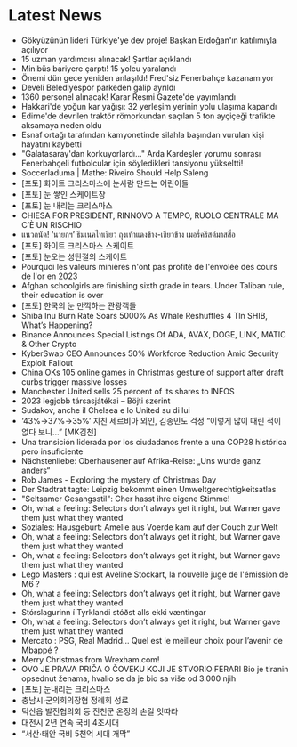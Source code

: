 # Latest News
-  Gökyüzünün lideri Türkiye'ye dev proje! Başkan Erdoğan'ın katılımıyla açılıyor
-  15 uzman yardımcısı alınacak! Şartlar açıklandı
-  Minibüs bariyere çarptı! 15 yolcu yaralandı
-  Önemi dün gece yeniden anlaşıldı! Fred'siz Fenerbahçe kazanamıyor
-  Develi Belediyespor parkeden galip ayrıldı
-  1360 personel alınacak! Karar Resmi Gazete'de yayımlandı
-  Hakkari'de yoğun kar yağışı: 32 yerleşim yerinin yolu ulaşıma kapandı
-  Edirne'de devrilen traktör römorkundan saçılan 5 ton ayçiçeği trafikte aksamaya neden oldu
-  Esnaf ortağı tarafından kamyonetinde silahla başından vurulan kişi hayatını kaybetti
-  "Galatasaray'dan korkuyorlardı..." Arda Kardeşler yorumu sonrası Fenerbahçeli futbolcular için söyledikleri tansiyonu yükseltti!
-  Soccerladuma | Mathe: Riveiro Should Help Saleng
-  [포토] 화이트 크리스마스에 눈사람 만드는 어린이들
-  [포토] 눈 쌓인 스케이트장
-  [포토] 눈 내리는 크리스마스
-  CHIESA FOR PRESIDENT, RINNOVO A TEMPO, RUOLO CENTRALE MA C’È UN RISCHIO
-  แนวถนัด! ‘นายกฯ’ ธีมเนคไทเขียว ถุงเท้าแดงข้าง-เขียวข้าง เมอรี่คริสต์มาสสื่อ
-  [포토] 화이트 크리스마스 스케이트
-  [포토] 눈오는 성탄절의 스케이트
-  Pourquoi les valeurs minières n'ont pas profité de l'envolée des cours de l'or en 2023
-  Afghan schoolgirls are finishing sixth grade in tears. Under Taliban rule, their education is over
-  [포토] 한국의 눈 만끽하는 관광객들
-  Shiba Inu Burn Rate Soars 5000% As Whale Reshuffles 4 Tln SHIB, What’s Happening?
-  Binance Announces Special Listings Of ADA, AVAX, DOGE, LINK, MATIC & Other Crypto
-  KyberSwap CEO Announces 50% Workforce Reduction Amid Security Exploit Fallout
-  China OKs 105 online games in Christmas gesture of support after draft curbs trigger massive losses
-  Manchester United sells 25 percent of its shares to INEOS
-  2023 legjobb társasjátékai – Böjti szerint
-  Sudakov, anche il Chelsea e lo United su di lui
-  ‘43%→37%→35%’ 지친 세르비아 외인, 김종민도 걱정 “이렇게 많이 때린 적이 없다 보니…” [MK김천]
-  Una transición liderada por los ciudadanos frente a una COP28 histórica pero insuficiente
-  Nächstenliebe: Oberhausener auf Afrika-Reise: „Uns wurde ganz anders“
-  Rob James - Exploring the mystery of Christmas Day
-  Der Stadtrat tagte: Leipzig bekommt einen Umweltgerechtigkeitsatlas
-  "Seltsamer Gesangsstil": Cher hasst ihre eigene Stimme!
-  Oh, what a feeling: Selectors don’t always get it right, but Warner gave them just what they wanted
-  Soziales: Hausgeburt: Amelie aus Voerde kam auf der Couch zur Welt
-  Oh, what a feeling: Selectors don’t always get it right, but Warner gave them just what they wanted
-  Oh, what a feeling: Selectors don’t always get it right, but Warner gave them just what they wanted
-  Lego Masters : qui est Aveline Stockart, la nouvelle juge de l'émission de M6 ?
-  Oh, what a feeling: Selectors don’t always get it right, but Warner gave them just what they wanted
-  Stórslagurinn í Tyrklandi stóðst alls ekki væntingar
-  Oh, what a feeling: Selectors don’t always get it right, but Warner gave them just what they wanted
-  Mercato : PSG, Real Madrid… Quel est le meilleur choix pour l’avenir de Mbappé ?
-  Merry Christmas from Wrexham.com!
-  OVO JE PRAVA PRIČA O ČOVEKU KOJI JE STVORIO FERARI Bio je tiranin opsednut ženama, hvalio se da je bio sa više od 3.000 njih
-  [포토] 눈내리는 크리스마스
-  충남시·군의회의장협 정례회 성료
-  덕산읍 발전협의회 등 진천군 온정의 손길 잇따라
-  대전시 2년 연속 국비 4조시대
-  “서산·태안 국비 5천억 시대 개막”
